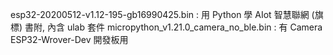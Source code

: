 esp32-20200512-v1.12-195-gb16990425.bin : 用 Python 學 AIot 智慧聯網 (旗標) 書附, 內含 ulab 套件 
micropython_v1.21.0_camera_no_ble.bin : 有 Camera ESP32-Wrover-Dev 開發板用  
